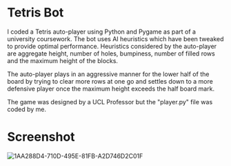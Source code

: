 # Tetris Bot
I coded a Tetris auto-player using Python and Pygame as part of a university coursework. The bot uses AI heuristics which have been tweaked to provide optimal performance. Heuristics considered by the auto-player are aggregate height, number of holes, bumpiness, number of filled rows and the maximum height of the blocks. 

The auto-player plays in an aggressive manner for the lower half of the board by trying to clear more rows at one go and settles down to a more defensive player once the maximum height exceeds the half board mark. 

The game was designed by a UCL Professor but the "player.py" file was coded by me.

# Screenshot
![1AA288D4-710D-495E-81FB-A2D746D2C01F](https://user-images.githubusercontent.com/92267178/189524601-94882597-4c53-48a1-84cc-693588e73b22.jpeg)

